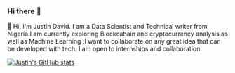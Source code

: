 ### Hi there 👋
👋 Hi, I'm Justin David. I am a Data Scientist and Technical writer from Nigeria.I am currently exploring Blockcahain and cryptocurrency 
analysis as well as Machine Learning .I want to collaborate on any great idea that can be developed with tech. I am open to internships and collaboration.

[![Justin's GitHub stats](https://github-readme-stats.vercel.app/api?justinthedataboy=anuraghazra)](https://github.com/anuraghazra/github-readme-stats)

<!--
Here are some ideas to get you started:

- 🔭 I’m currently working on ...
- 🌱 I’m currently learning ...
- 👯 I’m looking to collaborate on ...
- 🤔 I’m looking for help with ...
- 💬 Ask me about ...
- 📫 How to reach me: ...
- 😄 Pronouns: ...
- ⚡ Fun fact: ...
-->
